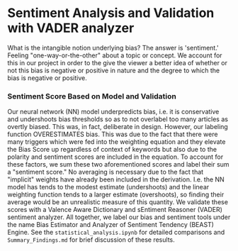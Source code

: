 # Sentiment Analysis and Validation with VADER analyzer

What is the intangible notion underlying bias? The answer is 'sentiment.' Feeling "one-way-or-the-other" about a topic or concept. We account for this in our project in order to the give the viewer a better idea of whether or not this bias is negative or positive in nature and the degree to which the bias is negative or positive. 

### Sentiment Score Based on Model and Validation

Our neural network (NN) model underpredicts bias, i.e. it is conservative and undershoots bias thresholds so as to not overlabel too many articles as overtly biased. This was, in fact, deliberate in design. However, our labeling function OVERESTIMATES bias. This was due to the fact that there were many triggers which were fed into the weighting equation and they elevate the Bias Score up regardless of context of keywords but also due to the polarity and sentiment scores are included in the equation. To account for these factors, we sum these two aforementioned scores and label their sum a "sentiment score." No averaging is necessary due to the fact that "implicit" weights have already been included in the derivation. I.e. the NN model has tends to the modest estimate (undershoots) and the linear weighting function tends to a larger estimate (overshoots), so finding their average would be an unrealistic measure of this quantity. We validate these scores with a Valence Aware Dictionary and sEntiment Reasoner (VADER) sentiment analyzer. All together, we label our bias and sentiment tools under the name Bias Estimator and Analyzer of Sentiment Tendency (BEAST) Engine. See the `statistical_analysis.ipynb` for detailed comparisons and `Summary_Findings.md` for brief discussion of these results. 